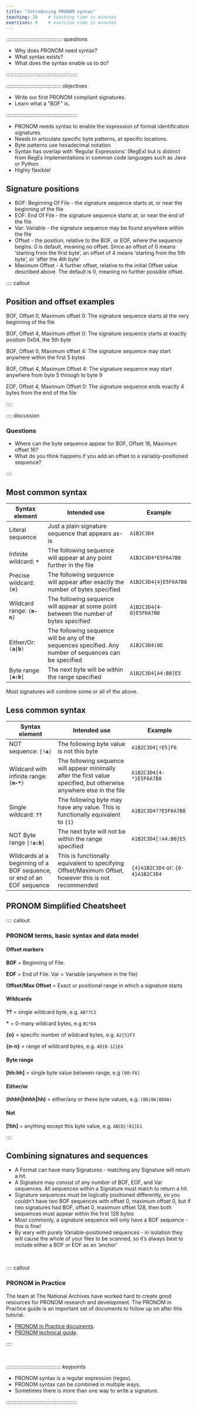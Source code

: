 ```yaml
---
title: "Introducing PRONOM syntax"
teaching: 10    # teaching time in minutes
exercises: 0    # exercise time in minutes
---
```


:::::::::::::::::::::::::::::::::::::: questions

- Why does PRONOM need syntax?
- What syntax exists?
- What does the syntax enable us to do?

::::::::::::::::::::::::::::::::::::::::::::::::

::::::::::::::::::::::::::::::::::::: objectives

- Write our first PRONOM compliant signatures.
- Learn what a "BOF" is.

::::::::::::::::::::::::::::::::::::::::::::::::

* PRONOM needs syntax to enable the expression of format identification
signatures
* Needs to articulate specific byte patterns, at specific locations.
* Byte patterns use hexadecimal notation
* Syntax has overlap with ‘Regular Expressions’ (RegEx) but is distinct from
RegEx implementations in common code languages such as Java or
Python
* Highly flexible!

## Signature positions

* BOF: Beginning Of File - the signature sequence starts at, or near the
beginning of the file
* EOF: End Of File - the signature sequence starts at, or near the end of
the file
* Var: Variable - the signature sequence may be found anywhere within the file
* Offset - the position, relative to the BOF, or EOF, where the sequence
begins. 0 is default, meaning no offset. Since an offset of 0 means ‘starting
from the first byte’, an offset of 4 means ‘starting from the 5th byte’,
or ‘after the 4th byte’
* Maximum Offset - A further offset, relative to the initial Offset value
described above. The default is 0, meaning no further possible offset.

:::: callout

## Position and offset examples

BOF, Offset 0, Maximum offset 0: The signature sequence starts at the very
beginning of the file

BOF, Offset 4, Maximum offset 0: The signature sequence starts at exactly
position 0x04, the 5th byte

BOF, Offset 0, Maximum offset 4: The signature sequence may start anywhere
within the first 5 bytes

BOF, Offset 4, Maximum Offset 4: The signature sequence may start anywhere
from byte 5 through to byte 9

EOF, Offset 4, Maximum Offset 0: The signature sequence ends exactly 4 bytes
from the end of the file

::::

:::: discussion

### Questions

* Where can the byte sequence appear for BOF, Offset 16, Maximum offset 16?
* What do you think happens if you add an offset to a variably-positioned
sequence?

::::

## Most common syntax

<!-- TABLE: START -->

| Syntax element | Intended use | Example |
| ---- | ---- | ---- |
| Literal sequence | Just a plain signature sequence that appears as-is | <code>A1B2C3D4</code> |
| Infinite wildcard: <code>**\***</code> | The following sequence will appear at any point further in the file | <code>A1B2C3D4*E5F6A7B8</code> |
| Precise wildcard: <code>{**n**}</code> | The following sequence will appear after exactly the number of bytes specified | <code>A1B2C3D4{4}E5F6A7B8</code> |
| Wildcard range: <code>{**m-n**}</code> | The following sequence will appear at some point between the number of bytes specified | <code>A1B2C3D4{4-8}E5F6A7B8</code> |
| Either/Or: <code>(**a\|b**)</code> | The following sequence will be any of the sequences specified. Any number of sequences can be specified | <code>A1B2C3D4(0D|0A|0D0A)E5</code> |
| Byte range <code>[**a:b**]</code> | The next byte will be within the range specified | <code>A1B2C3D4[A4:B0]E5</code> |

<!-- TABLE: END -->

Most signatures will combine some or all of the above.

## Less common syntax

<!-- TABLE: START -->

| Syntax element | Intended use | Example |
| ---- | ---- | ---- |
| NOT sequence: <code>[!**a**]</code> | The following byte value is not this byte | <code>A1B2C3D4[!E5]F6</code> |
| Wildcard with infinite range: <code>{**m-\***}</code> | The following sequence will appear minimally after the first value specified, but otherwise anywhere else in the file | <code>A1B2C3D4{4-\*}E5F6A7B8</code> |
| Single wildcard: <code>**??**</code> | The following byte may have any value. This is functionally equivalent to <code>{1}</code> | <code>A1B2C3D4??E5F6A7B8</code> |
| NOT Byte range <code>[!**a:b**]</code> | The next byte will not be within the range specified | <code>A1B2C3D4[!A4:B0]E5</code> |
| Wildcards at a beginning of a BOF sequence, or end of an EOF sequence | This is functionally equivalent to specifying Offset/Maximum Offset, however this is not recommended | <code>{4}A1B2C3D4</code> or: <code>{0-4}A1B2C3D4</code> |

<!-- TABLE: END -->

## PRONOM Simplified Cheatsheet

:::: callout

### PRONOM terms, basic syntax and data model

#### Offset markers

**BOF** = Beginning of File.

**EOF** = End of File. Var = Variable (anywhere in the file)

**Offset/Max Offset** = Exact or positional range in which a signature starts

#### Wildcards

**??** = single wildcard byte, e.g. <code>AB??C3</code>

**\*** = 0-many wildcard bytes, e.g <code>BC*D4</code>

**{n}** = specific number of wildcard bytes, e.g. <code>A2{5}F3</code>

**{n-n}** = range of wildcard bytes, e.g. <code>4D{0-12}E4</code>

#### Byte range

**[hh:hh]** = single byte value between range, e.g <code>[00:FA]</code>

#### Either/or

**(hhhh|hhhh|hh)** = either/any or these byte values,
e.g. <code>(0D|0A|0D0A)</code>

#### Not

**[!hh]** = anything except this byte value, e.g. <code>ABCD[!01]E1</code>

::::

## Combining signatures and sequences

* A Format can have many Signatures - matching any Signature will
return a hit.
* A Signature may consist of any number of BOF, EOF, and Var sequences.
All sequences within a Signature must match to return a hit.
* Signature sequences must be logically positioned differently, so you
couldn’t have two BOF sequences with offset 0, maximum offset 0, but if
two signatures had BOF, offset 0, maximum offset 128, then both sequences
must appear within the first 128 bytes
* Most commonly, a signature sequence will only have a BOF sequence -
this is fine!
* By wary with purely Variable-positioned sequences - in isolation they
will cause the whole of your files to be scanned, so it’s always best to
include either a BOF or EOF as an ‘anchor’

<br>

:::: callout

### PRONOM in Practice

The team at The National Archives have worked hard to create good resources
for PRONOM research and development. The PRONOM in Practice guide is an
important set of documents to follow up on after this tutorial.

- [PRONOM in Practice documents](https://osf.io/2jbpe/files/osfstorage).
- [PRONOM technical guide](https://www.nationalarchives.gov.uk/aboutapps/fileformat/pdf/automatic_format_identification.pdf).

::::

<!-- NB. Keypoints should appear at the end of the markdown file. Aesthetically
     it looks like it's better with an additional newline so adding that
     here and using this comment as a separator to make it easy to read
     content.
-->

<br>

::::::::::::::::::::::::::::::::::::: keypoints

- PRONOM syntax is a regular expression (regex).
- PRONOM syntax can be combined in multiple ways.
- Sometimes there is more than one way to write a signature.

::::::::::::::::::::::::::::::::::::::::::::::::
